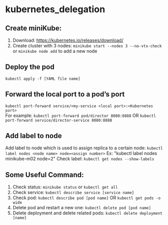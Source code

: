 # kubernetes_delegation
## Create miniKube: 
  1. Download: https://kubernetes.io/releases/download/
  2. Create cluster with 3 nodes: `minikube start --nodes 3 --no-vtx-check` or `minikube node add` to add a new node

## Deploy the pod
`kubectl apply -f [YAML file name]`

## Forward the local port to a pod’s port
`kubectl port-forward service/<my-service <local port>:<Kubernetes port>`     
For example: `kubectl port-forward pod/director 8080:8888` OR `kubectl port-forward service/director-service 8080:8888`

## Add label to node
Add label to node which is used to assign replica to a certain node: `kubectl label nodes <node name> node=<assign number>`
Ex: "kubectl label nodes minikube-m02 node=2"
Check label: `kubectl get nodes --show-labels`

## Some Useful Command:
1. Check status: `minikube status` or `kubectl get all`
2. Check service: `kubectl describe service [service name]`
3. Check pod: `kubectl describe pod [pod name]` OR `kubectl get pods -o wide`
4. Delete pod and restart a new one: `kubectl delete pod [pod name]`
5. Delete deployment and delete related pods: `kubectl delete deployment [name]`
